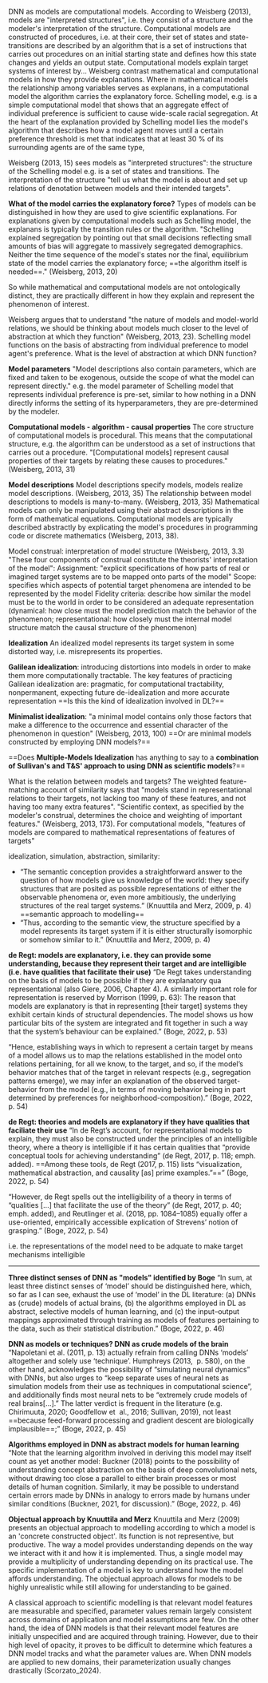 DNN as models are computational models. According to Weisberg (2013), models are "interpreted structures", i.e. they consist of a structure and the modeler's interpretation of the structure. Computational models are constructed of procedures, i.e. at their core, their set of states and state-transitions are described by an algorithm that is a set of instructions that carries out procedures on an initial starting state and defines how this state changes and yields an output state.
Computational models explain target systems of interest by...
Weisberg contrast mathematical and computational models in how they provide explanations. Where in mathematical models the relationship among variables serves as explanans, in a computational model the algorithm carries the explanatory force. Schelling model, e.g. is a simple computational model that shows that an aggregate effect of individual preference is sufficient to cause wide-scale racial segregation. At the heart of the explanation provided by Schelling model lies the model's algorithm that describes how a model agent moves until a certain preference threshold is met that indicates that at least 30 % of its surrounding agents are of the same type, 


Weisberg (2013, 15) sees models as "interpreted structures": the structure of the Schelling model e.g. is a set of states and transitions. The interpretation of the structure "tell us what the model is about and set up relations of denotation between models and their intended targets".

**What of the model carries the explanatory force?**
Types of models can be distinguished in how they are used to give scientific explanations. 
For explanations given by computational models such as Schelling model, the explanans is typically the transition rules or the algorithm. "Schelling explained segregation by pointing out that small decisions reflecting small amounts of bias will aggregate to massively segregated demographics. Neither the time sequence of the model's states nor the final, equilibrium state of the model carries the explanatory force; ==the algorithm itself is needed==." (Weisberg, 2013, 20)

So while mathematical and computational models are not ontologically distinct, they are practically different in how they explain and represent the phenomenon of interest.

Weisberg argues that to understand "the nature of models and model-world relations, we should be thinking about models much closer to the level of abstraction at which they function" (Weisberg, 2013, 23).
Schelling model functions on the basis of abstracting from individual preference to model agent's preference. 
What is the level of abstraction at which DNN function?

**Model parameters**
"Model descriptions also contain parameters, which are fixed and taken to be exogenous, outside the scope of what the model can represent directly."
e.g. the model parameter of Schelling model that represents individual preference is pre-set, similar to how nothing in a DNN directly informs the setting of its hyperparameters, they are pre-determined by the modeler.

**Computational models - algorithm - causal properties**
The core structure of computational models is procedural. This means that the computational structure, e.g. the algorithm can be understood as a set of instructions that carries out a procedure. 
"[Computational models] represent causal properties of their targets by relating these causes to procedures." (Weisberg, 2013, 31)

**Model descriptions**
Model descriptions specify models, models realize model descriptions. (Weisberg, 2013, 35)
The relationship between model descriptions to models is many-to-many. (Weisberg, 2013, 35)
Mathematical models can only be manipulated using their abstract descriptions in the form of mathematical equations.
Computational models are typically described abstractly by explicating the model's procedures in programming code or discrete mathematics (Weisberg, 2013, 38).

Model construal: interpretation of model structure (Weisberg, 2013, 3.3)
"These four components of construal constitute the theorists' interpretation of the model":
Assignment: "explicit specifications of how parts of real or imagined target systems are to be mapped onto parts of the model"
Scope: specifies which aspects of potential target phenomena are intended to be represented by the model
Fidelity criteria: describe how similar the model must be to the world in order to be considered an adequate representation (dynamical: how close must the model prediction match the behavior of the phenomenon; representational: how closely must the internal model structure match the causal structure of the phenomenon)

**Idealization**
An idealized model represents its target system in some distorted way, i.e. misrepresents its properties.

**Galilean idealization**: introducing distortions into models in order to make them more computationally tractable. The key features of practicing Galilean idealization are: pragmatic, for computational tractability, nonpermanent, expecting future de-idealization and more accurate representation
==Is this the kind of idealization involved in DL?==

**Minimalist idealization**: "a minimal model contains only those factors that make a difference to the occurrence and essential character of the phenomenon in question" (Weisberg, 2013, 100)
==Or are minimal models constructed by employing DNN models?==

==Does **Multiple-Models Idealization** has anything to say to a **combination of Sullivan's and T&S' approach to using DNN as scientific models**?==

What is the relation between models and targets?
The weighted feature-matching account of similarity says that "models stand in representational relations to their targets, not lacking too many of these features, and not having too many extra features".
"Scientific context, as specified by the modeler's construal, determines the choice and weighting of important features." (Weisberg, 2013, 173).
For computational models, "features of models are compared to mathematical representations of features of targets"



idealization, simulation, abstraction, similarity:
- “The semantic conception provides a straightforward answer to the question of how models give us knowledge of the world: they specify structures that are posited as possible representations of either the observable phenomena or, even more ambitiously, the underlying structures of the real target systems.” (Knuuttila and Merz, 2009, p. 4) ==semantic approach to modelling==
- “Thus, according to the semantic view, the structure specified by a model represents its target system if it is either structurally isomorphic or somehow similar to it.” (Knuuttila and Merz, 2009, p. 4)


**de Regt: models are explanatory, i.e. they can provide some understanding, because they represent their target and are intelligible (i.e. have qualities that facilitate their use)**
“De Regt takes understanding on the basis of models to be possible if they are explanatory qua representational (also Giere, 2006, Chapter 4). A similarly important role for representation is reserved by Morrison (1999, p. 63): The reason that models are explanatory is that in representing [their target] systems they exhibit certain kinds of structural dependencies. The model shows us how particular bits of the system are integrated and fit together in such a way that the system’s behaviour can be explained.” (Boge, 2022, p. 53)

“Hence, establishing ways in which to represent a certain target by means of a model allows us to map the relations established in the model onto relations pertaining, for all we know, to the target, and so, if the model’s behavior matches that of the target in relevant respects (e.g., segregation patterns emerge), we may infer an explanation of the observed target-behavior from the model (e.g., in terms of moving behavior being in part determined by preferences for neighborhood-composition).” (Boge, 2022, p. 54)

**de Regt: theories and models are explanatory if they have qualities that faciliate their use**
“In de Regt’s account, for representational models to explain, they must also be constructed under the principles of an intelligible theory, where a theory is intelligible if it has certain qualities that “provide conceptual tools for achieving understanding” (de Regt, 2017, p. 118; emph. added). ==Among these tools, de Regt (2017, p. 115) lists “visualization, mathematical abstraction, and causality [as] prime examples.”==” (Boge, 2022, p. 54)

“However, de Regt spells out the intelligibility of a theory in terms of “qualities [...] that facilitate the use of the theory” (de Regt, 2017, p. 40; emph. added), and Reutlinger et al. (2018, pp. 1084–1085) equally offer a use-oriented, empirically accessible explication of Strevens’ notion of grasping.” (Boge, 2022, p. 54)

i.e. the representations of the model need to be adquate to make target mechanisms intelligible

---



**Three distinct senses of DNN as "models" identified by Boge**
“In sum, at least three distinct senses of ‘model’ should be distinguished here, which, so far as I can see, exhaust the use of ‘model’ in the DL literature: (a) DNNs as (crude) models of actual brains, (b) the algorithms employed in DL as abstract, selective models of human learning, and (c) the input–output mappings approximated through training as models of features pertaining to the data, such as their statistical distribution.” (Boge, 2022, p. 46)

**DNN as models or techniques? DNN as crude models of the brain**
“Napoletani et al. (2011, p. 13) actually refrain from calling DNNs ‘models’ altogether and solely use ‘technique’. Humphreys (2013,  p. 580), on the other hand, acknowledges the possibility of “simulating neural dynamics” with DNNs, but also urges to “keep separate uses of neural nets as simulation models from their use as techniques in computational science”, and additionally finds most neural nets to be “extremely crude models of real brains[...].” The latter verdict is frequent in the literature (e.g. Chirimuuta, 2020; Goodfellow et  al., 2016; Sullivan, 2019), not least ==because feed-forward processing and gradient descent are biologically implausible==;” (Boge, 2022, p. 45)

**Algorithms employed in DNN as abstract models for human learning**
“Note that the learning algorithm involved in deriving this model may itself count as yet another model: Buckner (2018) points to the possibility of understanding concept abstraction on the basis of deep convolutional nets, without drawing too close a parallel to either brain processes or most details of human cognition. Similarly, it may be possible to understand certain errors made by DNNs in analogy to errors made by humans under similar conditions (Buckner, 2021, for discussion).” (Boge, 2022, p. 46) 

**Objectual approach by Knuuttila and Merz**
Knuuttila and Merz (2009) presents an objectual approach to modelling according to which a model is an 'concrete constructed object'. Its function is not representive, but productive. The way a model provides understanding depends on the way we interact with it and how it is implemented. Thus, a single model may provide a multiplicity of understanding depending on its practical use. The specific implementation of a model is key to understand how the model affords understanding. The objectual approach allows for models to be highly unrealistic while still allowing for understanding to be gained. 


A classical approach to scientific modelling is that relevant model features are measurable and specified, parameter values remain largely consistent across domains of application and model assumptions are few. On the other hand, the idea of DNN models is that their relevant model features are initially unspecified and are acquired through training. However, due to their high level of opacity, it proves to be difficult to determine which features a DNN model tracks and what the parameter values are. When DNN models are applied to new domains, their parameterization usually changes drastically (Scorzato_2024).